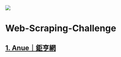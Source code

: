 ![](https://img.shields.io/github/last-commit/hsiangjenli/Web-Scraping-Challenge)
---
# Web-Scraping-Challenge

## [1. Anue｜鉅亨網](./1.%20Anue｜鉅亨網)
 
